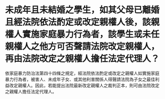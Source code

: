# 未成年且未結婚之學生，如其父母已離婚且經法院依法酌定或改定親權人後，該親權人實施家庭暴力行為者，該學生或未任親權人之他方可否聲請法院改定親權人，再由法院改定之親權人擔任法定代理人？

依家庭暴力防治法第四十四條之規定，經法院依法酌定或改定之親權人如實施家庭暴力行為者，被害人、未成年子女、或其他利害關係人得聲請法院為子女之最佳利益改定親權人。因此，若能提出法院最新改定親權人之裁判正本，則可由法院改定之親權人擔任法定代理人。
